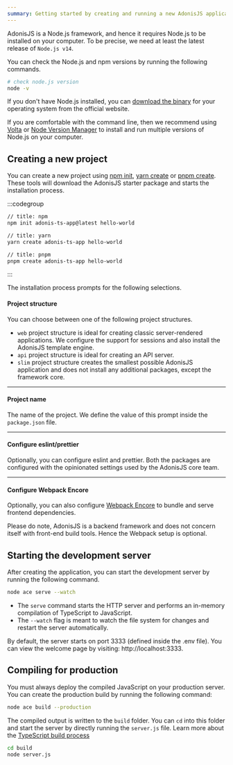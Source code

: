 ```yaml
---
summary: Getting started by creating and running a new AdonisJS application
---
```


AdonisJS is a Node.js framework, and hence it requires Node.js to be installed on your computer. To be precise, we need at least the latest release of `Node.js v14`.

You can check the Node.js and npm versions by running the following commands.

```sh
# check node.js version
node -v
```

If you don't have Node.js installed, you can [download the binary](https://nodejs.org/en/download) for your operating system from the official website.

If you are comfortable with the command line, then we recommend using [Volta](https://volta.sh) or [Node Version Manager](https://github.com/nvm-sh/nvm) to install and run multiple versions of Node.js on your computer.

## Creating a new project
You can create a new project using [npm init](https://docs.npmjs.com/cli/v7/commands/npm-init), [yarn create](https://classic.yarnpkg.com/en/docs/cli/create) or [pnpm create](https://pnpm.io/tr/next/cli/create). These tools will download the AdonisJS starter package and starts the installation process.

:::codegroup

```sh
// title: npm
npm init adonis-ts-app@latest hello-world
```

```sh
// title: yarn
yarn create adonis-ts-app hello-world
```

```sh
// title: pnpm
pnpm create adonis-ts-app hello-world
```
:::

The installation process prompts for the following selections.

#### Project structure
You can choose between one of the following project structures.

- `web` project structure is ideal for creating classic server-rendered applications. We configure the support for sessions and also install the AdonisJS template engine.
- `api` project structure is ideal for creating an API server.
- `slim` project structure creates the smallest possible AdonisJS application and does not install any additional packages, except the framework core.

---

#### Project name
The name of the project. We define the value of this prompt inside the `package.json` file.

---

#### Configure eslint/prettier
Optionally, you can configure eslint and prettier. Both the packages are configured with the opinionated settings used by the AdonisJS core team.

---

#### Configure Webpack Encore
Optionally, you can also configure [Webpack Encore](./http/assets-manager.md) to bundle and serve frontend dependencies.

Please do note, AdonisJS is a backend framework and does not concern itself with front-end build tools. Hence the Webpack setup is optional.

## Starting the development server
After creating the application, you can start the development server by running the following command.

```sh
node ace serve --watch
```

- The `serve` command starts the HTTP server and performs an in-memory compilation of TypeScript to JavaScript.
- The `--watch` flag is meant to watch the file system for changes and restart the server automatically.

By default, the server starts on port 3333 (defined inside the .env file). You can view the welcome page by visiting: http://localhost:3333.

## Compiling for production
You must always deploy the compiled JavaScript on your production server. You can create the production build by running the following command:

```sh
node ace build --production
```

The compiled output is written to the `build` folder. You can `cd` into this folder and start the server by directly running the `server.js` file. Learn more about the [TypeScript build process](./fundamentals/typescript-build-process.md)

```sh
cd build
node server.js
```
